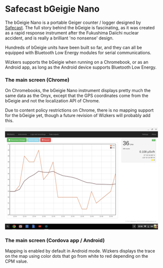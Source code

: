 # Safecast bGeigie Nano

The bGeigie Nano is a portable Geiger counter / logger designed by [Safecast](http://www.safecast.org/). The full story behind the bGeigie is fascinating, as it was created as a rapid response instrument after the Fukushima Daiichi nuclear accident, and is really a brilliant 'no nonsense' design.

Hundreds of bGeigie units have been built so far, and they can all be equipped with Bluetooth Low Energy modules for serial communications.

Wizkers supports the bGeigie when running on a Chromebook, or as an Android app, as long as the Android device supports Bluetooth Low Energy.

### The main screen (Chrome)

On Chromebooks, the bGeigie Nano instrument displays pretty much the same data as the Onyx, except that the GPS coordinates come from the bGeigie and not the localization API of Chrome.

Due to content policy restrictions on Chrome, there is no mapping support for the bGeigie yet, though a future revision of Wizkers will probably add this.

![bGeigie main screen on Chrome](img/bGeigie-chrome-main.png)

### The main screen (Cordova app / Android)

Mapping is enabled by default in Android mode. Wizkers displays the trace on the map using color dots that go from white to red depending on the CPM value.

